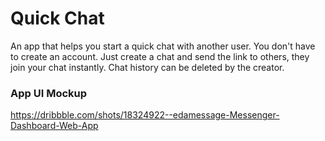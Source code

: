 # Quick Chat
An app that helps you start a quick chat with another user.
You don't have to create an account. Just create a chat and send the link to others, they join your chat instantly.
Chat history can be deleted by the creator.

### App UI Mockup

https://dribbble.com/shots/18324922--edamessage-Messenger-Dashboard-Web-App